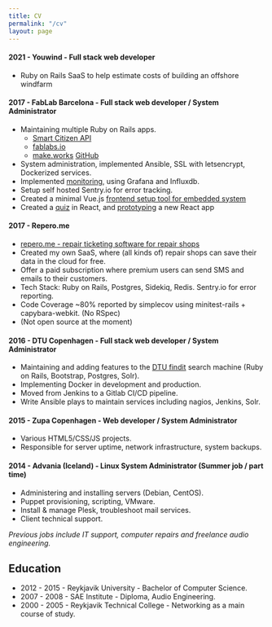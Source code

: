 ```yaml
---
title: CV
permalink: "/cv"
layout: page
---
```


#### 2021 - Youwind - Full stack web developer

* Ruby on Rails SaaS to help estimate costs of building an offshore windfarm

#### 2017 - FabLab Barcelona - Full stack web developer / System Administrator

* Maintaining multiple Ruby on Rails apps.
  * [Smart Citizen API](https://api.smartcitizen.me/)
  * [fablabs.io](https://fablabs.io/)
  * [make.works](https://make.works/) [GitHub](https://github.com/fablabbcn/makeworks)
* System administration, implemented Ansible, SSL with letsencrypt, Dockerized services.
* Implemented [monitoring](https://grafana.fab.city), using Grafana and Influxdb.
* Setup self hosted Sentry.io for error tracking.
* Created a minimal Vue.js [frontend setup tool for embedded system](https://fablabbcn.github.io/smartcitizen-kit-20/esp/data/)
* Created a [quiz](https://quiz.iscape.smartcitizen.me/) in React, and [prototyping](https://dashboard.smartcitizen.me/) a new React app

#### 2017 - Repero.me

* [repero.me - repair ticketing software for repair shops](https://repero.me/)
* Created my own SaaS, where (all kinds of) repair shops can save their data in the cloud for free.
* Offer a paid subscription where premium users can send SMS and emails to their customers.
* Tech Stack: Ruby on Rails, Postgres, Sidekiq, Redis. Sentry.io for error reporting.
* Code Coverage ~80% reported by simplecov using minitest-rails + capybara-webkit. (No RSpec)
* (Not open source at the moment)

#### 2016 - DTU Copenhagen - Full stack web developer / System Administrator

* Maintaining and adding features to the [DTU findit](http://findit.dtu.dk/) search machine (Ruby on Rails, Bootstrap, Postgres, Solr).
* Implementing Docker in development and production.
* Moved from Jenkins to a Gitlab CI/CD pipeline.
* Write Ansible plays to maintain services including nagios, Jenkins, Solr.

#### 2015 - Zupa Copenhagen - Web developer / System Administrator

* Various HTML5/CSS/JS projects.
* Responsible for server uptime, network infrastructure, system backups.

#### 2014 - Advania (Iceland) - Linux System Administrator (Summer job / part time)

* Administering and installing servers (Debian, CentOS).
* Puppet provisioning, scripting, VMware.
* Install & manage Plesk, troubleshoot mail services.
* Client technical support.

*Previous jobs include IT support, computer repairs and freelance audio engineering.*

## Education

* 2012 - 2015 - Reykjavik University - Bachelor of Computer Science.
* 2007 - 2008 - SAE Institute - Diploma, Audio Engineering.
* 2000 - 2005 - Reykjavik Technical College - Networking as a main course of study.
